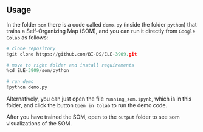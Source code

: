 ## Usage
In the folder `som` there is a code called `demo.py` (inside the folder `python`) that trains a Self-Organizing Map (SOM), and you can run it directly from `Google Colab` as follows:
```python
# clone repository
!git clone https://github.com/BI-DS/ELE-3909.git

# move to right folder and install requirements
%cd ELE-3909/som/python

# run demo
!python demo.py 
```
Alternatively, you can just open the file `running_som.ipynb`, which is in this folder, and click the button `Open in Colab` to run the demo code.

After you have trained the SOM, open to the `output` folder to see som visualizations of the SOM.
